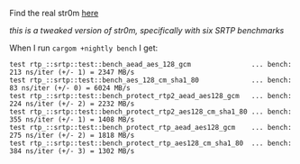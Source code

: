 

Find the real str0m [here][str0m]

[str0m]: https://github.com/algesten/str0m

*this is a tweaked version of str0m, specifically with six SRTP benchmarks*

When I run `cargom +nightly bench` I get:

```text
test rtp_::srtp::test::bench_aead_aes_128_gcm               ... bench:         213 ns/iter (+/- 1) = 2347 MB/s
test rtp_::srtp::test::bench_aes_128_cm_sha1_80             ... bench:          83 ns/iter (+/- 0) = 6024 MB/s
test rtp_::srtp::test::bench_protect_rtp2_aead_aes128_gcm   ... bench:         224 ns/iter (+/- 2) = 2232 MB/s
test rtp_::srtp::test::bench_protect_rtp2_aes128_cm_sha1_80 ... bench:         355 ns/iter (+/- 1) = 1408 MB/s
test rtp_::srtp::test::bench_protect_rtp_aead_aes128_gcm    ... bench:         275 ns/iter (+/- 2) = 1818 MB/s
test rtp_::srtp::test::bench_protect_rtp_aes128_cm_sha1_80  ... bench:         384 ns/iter (+/- 3) = 1302 MB/s
```



